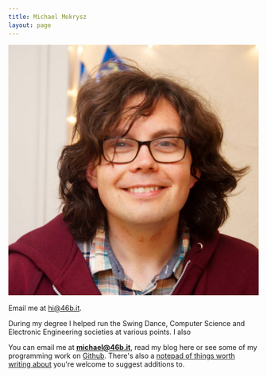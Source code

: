 ```yaml
---
title: Michael Mokrysz
layout: page
---
```

<div>
<img class="avatar botspace" src="/assets/avatar.jpg">
<p class="intro">Email me at <a href="mailto:hi@46b.it">hi@46b.it</a>.</p>
</div>

During my degree I helped run the Swing Dance, Computer Science and Electronic Engineering societies at various points. I also

You can email me at **[michael@46b.it](mailto:michael@46b.it)**, read my blog here or see some of my programming work on [Github](https://github.com/46bit). There's also a [notepad of things worth writing about](/notepad) you're welcome to suggest additions to.
